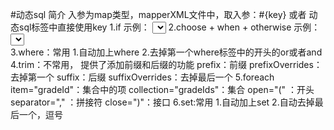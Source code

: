 #动态sql
简介
    入参为map类型，mapperXML文件中，取入参：#{key} 或者 动态sql标签中直接使用key
1.if
    示例：
        <select id="searchStudentsUseIf" parameterType="Map" resultMap="StudentResult">
            select * from t_student
            where gradeId=#{gradeId}
            <if test="name!=null">
                and name like #{name}
            </if>
            <if test="age!=nulll">
                and age=#{age}
            </if>
        </select>
2.choose + when + otherwise
    示例：
        <select id="searchStudentsUseWhen" parameterType="Map" resultMap="StudentResult">
            select * from t_student
            <choose>
                <when test="searchBy=='gradeId'">
                    where gradeId=#{gradeId}
                </when>
                <when test="searchBy=='name'">
                    where name like #{name}
                </when>
                <otherwise>
                    where age=#{age}
                </otherwise>
            </choose>
        </select>       
3.where：常用
    1.自动加上where 
    2.去掉第一个where标签中的开头的or或者and
4.trim：不常用，
    提供了添加前缀和后缀的功能
    prefix：前缀
    prefixOverrides：去掉第一个
    suffix：后缀
    suffixOverrides：去掉最后一个
5.foreach
    item="gradeId"：集合中的项
    collection="gradeIds"：集合
    open="(" ：开头
    separator="," ：拼接符
    close=")"：接口
6.set:常用
    1.自动加上set
    2.自动去掉最后一个，逗号


   
